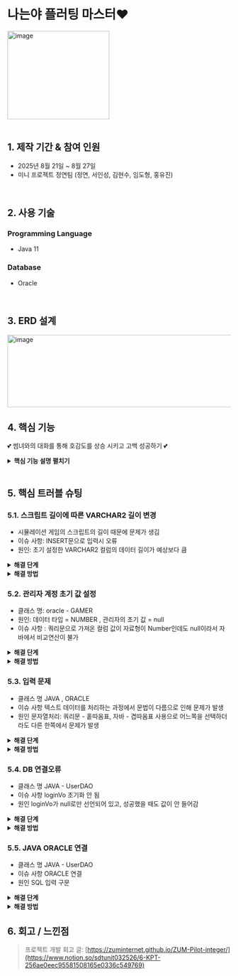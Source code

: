 # 나는야 플러팅 마스터❤
<img width="230" height="199" alt="image" src="https://github.com/user-attachments/assets/07b0cd28-c36d-4028-93b9-b034c9aa7382" />

</br>
</br>

## 1. 제작 기간 & 참여 인원
- 2025년 8월 21일 ~ 8월 27일
- 미니 프로젝트 정연팀 (정연, 서인성, 김현수, 임도형, 홍유진)

</br>

## 2. 사용 기술
### Programming Language
  - Java 11
### Database
  - Oracle

</br>

## 3. ERD 설계
<img width="671" height="163" alt="image" src="https://github.com/user-attachments/assets/c089b778-bea2-4bcc-bf7e-058ab3aaedcf" />

</br>

## 4. 핵심 기능
💕 썸녀와의 대화를 통해 호감도를 상승 시키고 고백 성공하기 💕

<details>
<summary><b>핵심 기능 설명 펼치기</b></summary>
<div markdown="1">

### 1) 진행 방식
- 회원가입 ( 프로그램 진행 시 사용할 닉네임 설정까지 작성 )
- 로그인 후 프로그램 진행 시작
- 게임 내레이션 이후 진행되는 내용에 따라 선택지 고르면서 스토리 진행
- 선택지 별 다른 포인트 ( 누적 / 차감 )
- 총 합산 포인트에 따라 다른 엔딩 출력

### 2) 플로우 차트
<img width="655" height="723" alt="image" src="https://github.com/user-attachments/assets/6fa17164-122a-43a1-a739-13176434efb2" />


### 3) 피드백 채택 의견 
" 호감도에 따른 대화 등 텍스트양이 걱정됩니다. "

--> 데이터 타입 (VARCHAR2(4000 BYTE)) 수정 후 텍스트 양 조절

</br>

" 좀더 구체적으로 게임절차가 짜여줬으면 한다. "

--> 시나리오 구성 & 선택지 작성 후 연결된 결과에 따라 다른 내용 구성

</br>

" 스토리가 길고 복잡해서  프로젝트기간내에   완성이 될수있을까? 라는 생각이 든다!! 화이팅입니다 "

--> 시나리오 장면 당 텍스트 양 설정 & 흐름 지정

</div>
</details>

</br>

## 5. 핵심 트러블 슈팅
### 5.1. 스크립트 길이에 따른 VARCHAR2 길이 변경
- 시뮬레이션 게임의 스크립트의 길이 때문에 문제가 생김
- 이슈 사항: INSERT문으로 입력시 오류
- 원인: 초기 설정한 VARCHAR2 컬럼의 데이터 길이가 예상보다 큼

<details>
<summary><b>해결 단계</b></summary>
시도1. 시도한 내용
초기 값 설정 없이 원하는 값만 입력
→ 초기 값 설정하기
String sql = "INSERT INTO GAMER (ID, PASSWORD, NICKNAME) VALUES (?, ?, ?)";

</div>
</details>
<details>
<summary><b>해결 방법</b></summary>
VARCHAR2(500) →VARCHAR2(1000) → VARCHAR2(2000) → VARCHAR2(4000)으로 변경

</div>
</details>

### 5.2. 관리자 계정 초기 값 설정
- 클래스 명: oracle - GAMER
- 원인: 데이터 타입 = NUMBER , 관리자의 초기 값 = null
- 이슈 사항 : 쿼리문으로 가져온 컬럼 값이 자료형이 Number인데도 null이라서 자바에서 비교연산이 불가

<details>
<summary><b>해결 단계</b></summary>
- **시도1. 시도한 내용**
    - null값인 경우 관리자로 분류하도록 작성
    - getInt 메서드와 null이 비교 연산이 불가

</div>
</details>

<details>
<summary><b>해결 방법</b></summary>
관리자의 초기 값 = -1 로 설정

</div>
</details>

### 5.3. 입력 문제

- 클래스 명	JAVA , ORACLE
- 이슈 사항	텍스트 데이터를 처리하는 과정에서 문법이 다름으로 인해 문제가 발생
- 원인	문자열처리: 쿼리문 - 홑따옴표, 자바 - 겹따옴표 사용으로 어느쪽을 선택하더라도 다른 한쪽에서 문제가 발생

<details>
<summary><b>해결 단계</b></summary>
- **시도1. 시도한 내용**
    - 텍스트 자바 입력 문제 -> 홑따옴표
    - 텍스트 오라클 입력 문제 -> 따옴표 삭제

</div>
</details>

<details>
<summary><b>해결 방법</b></summary>
쿼리 입력문 내 따옴표를 모두 삭제하여 문제 해결

</div>
</details>

### 5.4. DB 연결오류

- 클래스 명	JAVA - UserDAO
- 이슈 사항	loginVo 초기화 안 됨
- 원인	loginVo가 null로만 선언되어 있고, 성공했을 때도 값이 안 들어감

<details>
<summary><b>해결 단계</b></summary>
시도1. 시도한 내용
if (rs.next()) { 
            loginVo = new Gamer();
            loginVo.setId(rs.getString("ID"));
            loginVo.setPw(rs.getString("PASSWORD"));
            loginVo.setNickname(rs.getString("NICKNAME")); 
        }

</div>
</details>

<details>
<summary><b>해결 방법</b></summary>
조회 결과가 있으면 User 객체 생성 후 값 세팅 후 필요한 컬럼 추가

</div>
</details>

### 5.5. JAVA ORACLE 연결

- 클래스 명	JAVA - UserDAO
- 이슈 사항	ORACLE 연결
- 원인	SQL 입력 구문

<details>
<summary><b>해결 단계</b></summary>
시도1. 시도한 내용
초기 값 설정 없이 원하는 값만 입력
→ 초기 값 설정하기
String sql = "INSERT INTO GAMER (ID, PASSWORD, NICKNAME) VALUES (?, ?, ?)";

</div>
</details>

<details>
<summary><b>해결 방법</b></summary>
SQL 입력 구문 초기 값 설정 후 원하는 값 입력 하기

</div>
</details>

## 6. 회고 / 느낀점
>프로젝트 개발 회고 글: [https://zuminternet.github.io/ZUM-Pilot-integer/](https://www.notion.so/sdtunit032526/6-KPT-256ae0eec95581508165e0336c549769)

